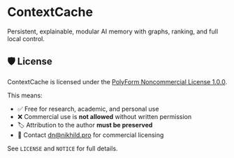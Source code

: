 # ContextCache
Persistent, explainable, modular AI memory with graphs, ranking, and full local control.


## 🛡️ License

ContextCache is licensed under the [PolyForm Noncommercial License 1.0.0](https://polyformproject.org/licenses/noncommercial/1.0.0).

This means:
- ✅ Free for research, academic, and personal use
- ❌ Commercial use is **not allowed** without written permission
- 🏷️ Attribution to the author **must be preserved**
- 📩 Contact [dn@nikhild.pro](mailto:dn@nikhild.pro) for commercial licensing

See `LICENSE` and `NOTICE` for full details.
